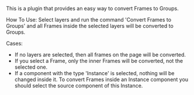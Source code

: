 This is a plugin that provides an easy way to convert Frames to Groups.

How To Use:
Select layers and run the command 'Convert Frames to Groups' and all Frames inside the selected layers will be converted to Groups.

Cases:
- If no layers are selected, then all frames on the page will be converted.
- If you select a Frame, only the inner Frames will be converted, not the selected one.
- If a component with the type 'Instance' is selected, nothing will be changed inside it. To convert Frames inside an Instance component you should select the source component of this Instance.
